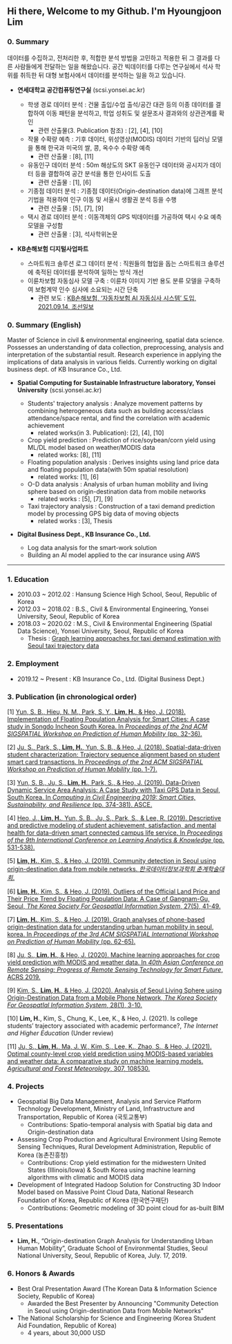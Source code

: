 ## Hi there, Welcome to my Github. I'm Hyoungjoon Lim

### 0. Summary
데이터를 수집하고, 전처리한 후, 적합한 분석 방법을 고민하고 적용한 뒤 그 결과를 다른 사람들에게 전달하는 일을 해왔습니다. 공간 빅데이터를 다루는 연구실에서 석사 학위를 취득한 뒤 대형 보험사에서 데이터를 분석하는 일을 하고 있습니다.

* **연세대학교 공간컴퓨팅연구실** (scsi.yonsei.ac.kr)
  - 학생 경로 데이터 분석 : 건물 출입/수업 출석/공간 대관 등의 이종 데이터를 결합하여 이동 패턴을 분석하고, 학업 성취도 및 설문조사 결과와의 상관관계를 확인
    - 관련 산출물(3. Publication 참조) :  [2], [4], [10]
  - 작물 수확량 예측 : 기후 데이터, 위성영상(MODIS) 데이터 기반의 딥러닝 모델을 통해 한국과 미국의 쌀, 콩, 옥수수 수확량 예측
    - 관련 산출물 : [8], [11]
  - 유동인구 데이터 분석 : 50m 해상도의 SKT 유동인구 데이터와 공시지가 데이터 등을 결합하여 공간 분석을 통한 인사이트 도출
    - 관련 산출물 : [1], [6]  
  - 기종점 데이터 분석 : 기종점 데이터(Origin-destination data)에 그래프 분석 기법을 적용하여 인구 이동 및 서울시 생활권 분석 등을 수행
    - 관련 산출물 : [5], [7], [9]
  - 택시 경로 데이터 분석 : 이동객체의 GPS 빅데이터를 가공하여 택시 수요 예측 모델을 구성함  
    - 관련 산출물 : [3], 석사학위논문 
 
* **KB손해보험 디지털사업파트**
  - 스마트워크 솔루션 로그 데이터 분석 : 직원들의 협업을 돕는 스마트워크 솔루션에 축적된 데이터를 분석하여 일하는 방식 개선
  - 이륜차보험 자동심사 모델 구축 : 이륜차 이미지 기반 용도 분류 모델을 구축하여 보험계약 인수 심사에 소요되는 시간 단축 
    - 관련 보도 : [KB손해보험, ‘자동차보험 AI 자동심사 시스템’ 도입, 2021.09.14, 조선일보](https://biz.chosun.com/stock/finance/2021/09/14/SWNGDSIY7ZFCLI6CSJOXL2YQHM/) 

### 0. Summary (English)
Master of Science in civil & environmental engineering, spatial data science. Possesses an understanding of data collection, preprocessing, analysis and interpretation of the substantial result. Research experience in applying the implications of data analysis in various fields. Currently working on digital business dept. of KB Insurance Co., Ltd.  

* **Spatial Computing for Sustainable Infrastructure laboratory, Yonsei University** (scsi.yonsei.ac.kr)
  - Students' trajectory analysis : Analyze movement patterns by combining heterogeneous data such as building access/class attendance/space rental, and find the correlation with academic achievement
    - related works(in 3. Publication): [2], [4], [10]
  - Crop yield prediction : Prediction of rice/soybean/corn yield using ML/DL model based on weather/MODIS data
    - related works: [8], [11]
  - Floating population analysis : Derives insights using land price data and floating population data(with 50m spatial resolution)
    - related works: [1], [6]  
  - O-D data analysis : Analysis of urban human mobility and living sphere based on origin-destination data from mobile networks
    - related works : [5], [7], [9]
  - Taxi trajectory analysis : Construction of a taxi demand prediction model by processing GPS big data of moving objects 
    - related works : [3], Thesis 
 
* **Digital Business Dept., KB Insurance Co., Ltd.**
  - Log data analysis for the smart-work solution 
  - Building an AI model applied to the car insurance using AWS

***

### 1. Education
* 2010.03 ~ 2012.02 : Hansung Science High School, Seoul, Republic of Korea
* 2012.03 ~ 2018.02 : B.S., Civil & Environmental Engineering, Yonsei University, Seoul, Republic of Korea
* 2018.03 ~ 2020.02 : M.S., Civil & Environmental Engineering (Spatial Data Science), Yonsei University, Seoul, Republic of Korea
  - Thesis : [Graph learning approaches for taxi demand estimation with Seoul taxi trajectory data](http://www.riss.kr/search/detail/DetailView.do?p_mat_type=be54d9b8bc7cdb09&control_no=a8f0178212fa9aedffe0bdc3ef48d419)

### 2. Employment
* 2019.12 ~ Present : KB Insurance Co., Ltd. (Digital Business Dept.)

### 3. Publication (in chronological order)
[1] [Yun, S. B., Hieu, N. M., Park, S. Y., **Lim, H.**, & Heo, J. (2018). Implementation of Floating Population Analysis for Smart Cities: A case study in Songdo Incheon South Korea. In *Proceedings of the 2nd ACM SIGSPATIAL Workshop on Prediction of Human Mobility* (pp. 32-36).](https://dl.acm.org/doi/abs/10.1145/3283590.3283595)

[2] [Ju, S., Park, S., **Lim, H.**, Yun, S. B., & Heo, J. (2018). Spatial-data-driven student characterization: Trajectory sequence alignment based on student smart card transactions. In *Proceedings of the 2nd ACM SIGSPATIAL Workshop on Prediction of Human Mobility* (pp. 1-7).](https://dl.acm.org/doi/abs/10.1145/3283590.3283591)

[3] [Yun, S. B., Ju, S., **Lim, H.**, Park, S., & Heo, J. (2019). Data-Driven Dynamic Service Area Analysis: A Case Study with Taxi GPS Data in Seoul, South Korea. In *Computing in Civil Engineering 2019: Smart Cities, Sustainability, and Resilience* (pp. 374-381). ASCE.](https://ascelibrary.org/doi/abs/10.1061/9780784482445.048)

[4] [Heo, J., **Lim, H.**, Yun, S. B., Ju, S., Park, S., & Lee, R. (2019). Descriptive and predictive modeling of student achievement, satisfaction, and mental health for data-driven smart connected campus life service. In *Proceedings of the 9th International Conference on Learning Analytics & Knowledge* (pp. 531-538).](https://dl.acm.org/doi/abs/10.1145/3303772.3303792)

[5] [**Lim, H.**, Kim, S., & Heo, J. (2019). Community detection in Seoul using origin-destination data from mobile networks. *한국데이터정보과학회 춘계학술대회*.](https://kdiss.or.kr/%ED%95%99%EC%88%A0%EB%8C%80%ED%9A%8C%EC%95%88%EB%82%B4/6959949)

[6] [**Lim, H.**, Kim, S., & Heo, J. (2019). Outliers of the Official Land Price and Their Price Trend by Floating Population Data: A Case of Gangnam-Gu, Seoul, *The Korea Society For GeospatIal Information System*, 27(5), 41-49.](https://www.kci.go.kr/kciportal/ci/sereArticleSearch/ciSereArtiView.kci?sereArticleSearchBean.artiId=ART002505506)

[7] [**Lim, H.**, Kim, S., & Heo, J. (2019). Graph analyses of phone-based origin-destination data for understanding urban human mobility in seoul, korea. In *Proceedings of the 3rd ACM SIGSPATIAL International Workshop on Prediction of Human Mobility* (pp. 62-65).](https://dl.acm.org/doi/abs/10.1145/3356995.3364539)

[8] [Ju, S., **Lim, H.**, & Heo, J. (2020). Machine learning approaches for crop yield prediction with MODIS and weather data. In *40th Asian Conference on Remote Sensing: Progress of Remote Sensing Technology for Smart Future*, ACRS 2019.](https://yonsei.pure.elsevier.com/en/publications/machine-learning-approaches-for-crop-yield-prediction-with-modis-)

[9] [Kim, S., **Lim, H.**, & Heo, J. (2020). Analysis of Seoul Living Sphere using Origin-Destination Data from a Mobile Phone Network, *The Korea Society For GeospatIal Information System*, 28(1), 3-10.](https://www.kci.go.kr/kciportal/ci/sereArticleSearch/ciSereArtiView.kci?sereArticleSearchBean.artiId=ART002571258)

[10] **Lim, H.**, Kim, S., Chung, K., Lee, K., & Heo, J. (2021).  Is college students’ trajectory associated with academic performance?, *The Internet and Higher Education* (Under review)

[11] [Ju, S., **Lim, H.**, Ma, J. W., Kim, S., Lee, K., Zhao, S., & Heo, J. (2021). Optimal county-level crop yield prediction using MODIS-based variables and weather data: A comparative study on machine learning models. *Agricultural and Forest Meteorology*, 307, 108530.](https://www.sciencedirect.com/science/article/abs/pii/S0168192321002148)

### 4. Projects
* Geospatial Big Data Management, Analysis and Service Platform Technology Development, Ministry of Land, Infrastructure and Transportation, Republic of Korea (국토교통부)
  * Contributions: Spatio-temporal analysis with Spatial big data and Origin-destination data
* Assessing Crop Production and Agricultural Environment Using Remote Sensing Techniques, Rural Development Administration, Republic of Korea (농촌진흥청)
  * Contributions: Crop yield estimation for the midwestern United States (Illinois/Iowa) & South Korea using machine   learning algorithms with climatic and MODIS data
* Development of Integrated Hadoop Solution for Constructing 3D Indoor Model based on Massive Point Cloud Data, National Research Foundation of Korea, Republic of Korea (한국연구재단)
  * Contributions: Geometric modeling of 3D point cloud for as-built BIM

### 5. Presentations
* **Lim, H.**, “Origin-destination Graph Analysis for Understanding Urban Human Mobility”, Graduate School of Environmental Studies, Seoul National University, Seoul, Republic of Korea, July. 17, 2019.

### 6. Honors & Awards
* Best Oral Presentation Award (The Korean Data & Information Science Society, Republic of Korea)
  - Awarded the Best Presenter by Announcing "Community Detection in Seoul using Origin-destination Data from Mobile Networks"
* The National Scholarship for Science and Engineering (Korea Student Aid Foundation, Republic of Korea)
  - 4 years, about 30,000 USD
